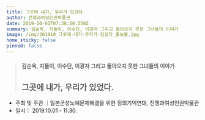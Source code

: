 ```yaml
---
title: 그곳에 내가, 우리가 있었다.
author: 전쟁과여성인권박물관
date: 2019-10-01T07:38:50.550Z
summary: 김순옥, 지돌이, 이수단, 이광자 그리고 돌아오지 못한 그녀들의 이야기
image: /img/201910_그곳에-내가-우리가-있었다_홍보물.jpg
home_sticky: false
pinned: false
---
```

> #### 김순옥, 지돌이, 이수단, 이광자 그리고 돌아오지 못한 그녀들의 이야기
>
> ## 그곳에 내가, 우리가 있었다.

* 주최 및 주관 ｜일본군성노예문제해결을 위한 정의기억연대, 전쟁과여성인권박물관
* 일시｜ 2019.10.01 - 11.30.